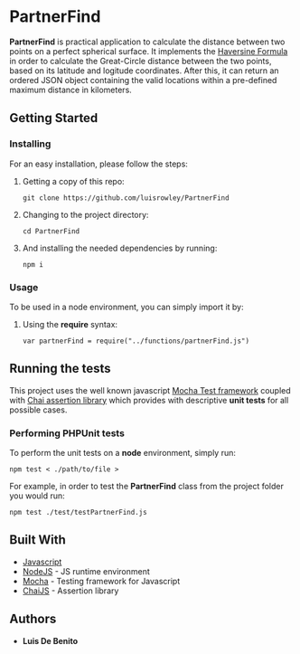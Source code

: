 # PartnerFind

**PartnerFind** is practical application to calculate the distance between two points on a perfect spherical surface. It implements the [Haversine Formula](https://en.wikipedia.org/wiki/Haversine_formula) in order to calculate the Great-Circle distance between the two points, based on its latitude and logitude coordinates. After this, it can return an ordered JSON object containing the valid locations within a pre-defined maximum distance in kilometers.

## Getting Started

### Installing

For an easy installation, please follow the steps: 

 1. Getting a copy of this repo:

    ```
    git clone https://github.com/luisrowley/PartnerFind
    ```

 2. Changing to the project directory:

    ```
    cd PartnerFind
    ```

 3. And installing the needed dependencies by running:

    ```
    npm i
    ```

### Usage

To be used in a node environment, you can simply import it by: 

 1. Using the **require** syntax:

    ```
    var partnerFind = require("../functions/partnerFind.js")
    ```

## Running the tests

This project uses the well known javascript [Mocha Test framework](https://phpunit.de/) coupled with [Chai assertion library](https://www.chaijs.com/) which provides with descriptive **unit tests** for all possible cases. 

### Performing PHPUnit tests

To perform the unit tests on a **node** environment, simply run:

```
npm test < ./path/to/file >
```


For example, in order to test the **PartnerFind** class from the project folder you would run:

```
npm test ./test/testPartnerFind.js
```

## Built With

* [Javascript](https://tc39.es/ecma262/)
* [NodeJS](https://nodejs.org/en/) - JS runtime environment
* [Mocha](https://mochajs.org/) - Testing framework for Javascript
* [ChaiJS](https://www.chaijs.com/) - Assertion library

## Authors

* **Luis De Benito** 
